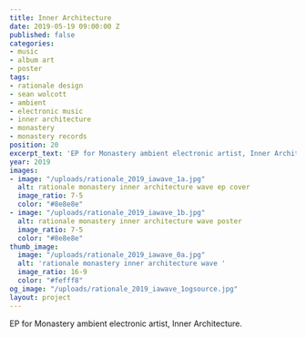 ```yaml
---
title: Inner Architecture
date: 2019-05-19 09:00:00 Z
published: false
categories:
- music
- album art
- poster
tags:
- rationale design
- sean wolcott
- ambient
- electronic music
- inner architecture
- monastery
- monastery records
position: 20
excerpt_text: 'EP for Monastery ambient electronic artist, Inner Architecture. '
year: 2019
images:
- image: "/uploads/rationale_2019_iawave_1a.jpg"
  alt: rationale monastery inner architecture wave ep cover
  image_ratio: 7-5
  color: "#8e8e8e"
- image: "/uploads/rationale_2019_iawave_1b.jpg"
  alt: rationale monastery inner architecture wave poster
  image_ratio: 7-5
  color: "#8e8e8e"
thumb_image:
  image: "/uploads/rationale_2019_iawave_0a.jpg"
  alt: 'rationale monastery inner architecture wave '
  image_ratio: 16-9
  color: "#fefff8"
og_image: "/uploads/rationale_2019_iawave_1ogsource.jpg"
layout: project
---
```


EP for Monastery ambient electronic artist, Inner Architecture. 